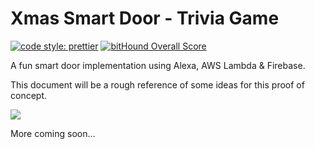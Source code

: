 # Xmas Smart Door - Trivia Game

[![code style: prettier](https://img.shields.io/badge/code_style-prettier-ff69b4.svg?style=flat-square)](https://github.com/prettier/prettier)
[![bitHound Overall Score](https://www.bithound.io/github/leoafarias/xmas-smart-door/badges/score.svg)](https://www.bithound.io/github/leoafarias/xmas-smart-door)

A fun smart door implementation using Alexa, AWS Lambda & Firebase.

This document will be a rough reference of some ideas for this proof of concept.

![](https://media.giphy.com/media/5KyOK9xvtfna/giphy.gif)

More coming soon...